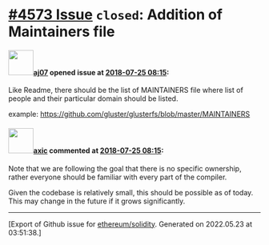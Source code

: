 # [\#4573 Issue](https://github.com/ethereum/solidity/issues/4573) `closed`: Addition of Maintainers file

#### <img src="https://avatars.githubusercontent.com/u/9623159?v=4" width="50">[aj07](https://github.com/aj07) opened issue at [2018-07-25 08:15](https://github.com/ethereum/solidity/issues/4573):

Like Readme, there should be the list of MAINTAINERS file where list of people and their particular domain should be listed. 

example:  https://github.com/gluster/glusterfs/blob/master/MAINTAINERS

#### <img src="https://avatars.githubusercontent.com/u/20340?v=4" width="50">[axic](https://github.com/axic) commented at [2018-07-25 08:15](https://github.com/ethereum/solidity/issues/4573#issuecomment-409153753):

Note that we are following the goal that there is no specific ownership, rather everyone should be familiar with every part of the compiler.

Given the codebase is relatively small, this should be possible as of today. This may change in the future if it grows significantly.


-------------------------------------------------------------------------------



[Export of Github issue for [ethereum/solidity](https://github.com/ethereum/solidity). Generated on 2022.05.23 at 03:51:38.]
